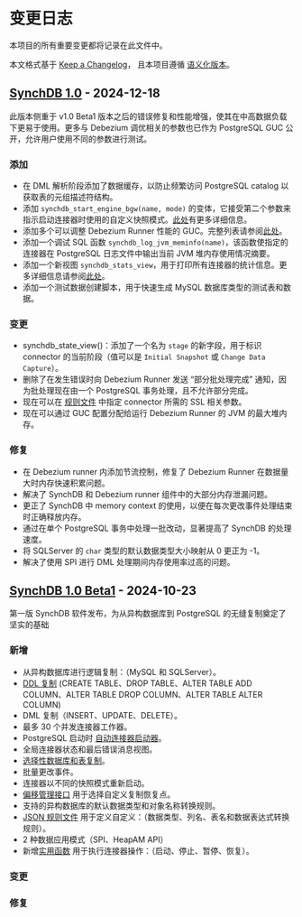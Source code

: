 # 变更日志
本项目的所有重要变更都将记录在此文件中。

本文格式基于 [Keep a Changelog](http://keepachangelog.com/)，
且本项目遵循 [语义化版本](http://semver.org/)。


## [SynchDB 1.0](https://github.com/Hornetlabs/synchdb/releases/tag/v1.0) - 2024-12-18

此版本侧重于 v1.0 Beta1 版本之后的错误修复和性能增强，使其在中高数据负载下更易于使用。更多与 Debezium 调优相关的参数也已作为 PostgreSQL GUC 公开，允许用户使用不同的参数进行测试。

### 添加
* 在 DML 解析阶段添加了数据缓存，以防止频繁访问 PostgreSQL catalog 以获取表的元组描述符结构。
* 添加 `synchdb_start_engine_bgw(name, mode)` 的变体，它接受第二个参数来指示启动连接器时使用的自定义快照模式。[此处](../user-guide/utility_functions)有更多详细信息。
* 添加多个可以调整 Debezium Runner 性能的 GUC。完整列表请参阅[此处](../user-guide/configuration.md)。
* 添加一个调试 SQL 函数 `synchdb_log_jvm_meminfo(name)`，该函数使指定的连接器在 PostgreSQL 日志文件中输出当前 JVM 堆内存使用情况摘要。
* 添加一个新视图 `synchdb_stats_view`，用于打印所有连接器的统计信息。更多详细信息请参阅[此处](../user-guide/utility_functions)。
* 添加一个测试数据创建脚本，用于快速生成 MySQL 数据库类型的测试表和数据。

### 变更
* synchdb_state_view()：添加了一个名为 `stage` 的新字段，用于标识 connector 的当前阶段（值可以是 `Initial Snapshot` 或 `Change Data Capture`）。
* 删除了在发生错误时向 Debezium Runner 发送 “部分批处理完成” 通知，因为批处理现在由一个 PostgreSQL 事务处理，且不允许部分完成。
* 现在可以在 [规则文件](../user-guide/transform_rule_file) 中指定 connector 所需的 SSL 相关参数。
* 现在可以通过 GUC 配置分配给运行 Debezium Runner 的 JVM 的最大堆内存。

### 修复
* 在 Debezium runner 内添加节流控制，修复了 Debezium Runner 在数据量大时内存快速积累问题。
* 解决了 SynchDB 和 Debezium runner 组件中的大部分内存泄漏问题。
* 更正了 SynchDB 中 memory context 的使用，以便在每次更改事件处理结束时正确释放内存。
* 通过在单个 PostgreSQL 事务中处理一批改动，显著提高了 SynchDB 的处理速度。
* 将 SQLServer 的 `char` 类型的默认数据类型大小映射从 0 更正为 -1。
* 解决了使用 SPI 进行 DML 处理期间内存使用率过高的问题。

## [SynchDB 1.0 Beta1](https://github.com/Hornetlabs/synchdb/releases/tag/v1.0_beta1) - 2024-10-23

第一版 SynchDB 软件发布，为从异构数据库到 PostgreSQL 的无缝复制奠定了坚实的基础

### 新增
* 从异构数据库进行逻辑复制：（MySQL 和 SQLServer）。
* [DDL 复制](../user-guide/ddl_replication) (CREATE TABLE、DROP TABLE、ALTER TABLE ADD COLUMN、ALTER TABLE DROP COLUMN、ALTER TABLE ALTER COLUMN)
* DML 复制（INSERT、UPDATE、DELETE）。
* 最多 30 个并发连接器工作器。
* PostgreSQL 启动时 [自动连接器启动器](../user-guide/connector_auto_launcher)。
* 全局连接器状态和最后错误消息视图。
* [选择性数据库和表复制](../user-guide/selective_table_sync)。
* 批量更改事件。
* 连接器以不同的快照模式重新启动。
* [偏移管理接口](../user-guide/set_offset) 用于选择自定义复制恢复点。
* 支持的异构数据库的默认数据类型和对象名称转换规则。
* [JSON 规则文件](../user-guide/transform_rule_file) 用于定义自定义：（数据类型、列名、表名和数据表达式转换规则）。
* 2 种数据应用模式（SPI、HeapAM API）
* 新增[实用函数](../user-guide/utility_functions) 用于执行连接器操作：（启动、停止、暂停、恢复）。

### 变更

### 修复